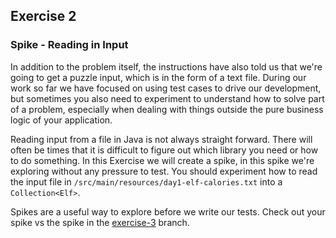 ## Exercise 2
### Spike - Reading in Input

In addition to the problem itself, the instructions have also told us that we're going to get a puzzle input, which is in the form of a text file. During our work so far we have focused on using test cases to drive our development, but sometimes you also need to experiment to understand how to solve part of a problem, especially when dealing with things outside the pure business logic of your application.

Reading input from a file in Java is not always straight forward.
There will often be times that it is difficult to figure out which library you need or how to do something.
In this Exercise we will create a spike, in this spike we're exploring without any pressure to test.
You should experiment how to read the input file in `/src/main/resources/day1-elf-calories.txt` into a `Collection<Elf>`.

Spikes are a useful way to explore before we write our tests.
Check out your spike vs the spike in the [exercise-3](https://github.com/jpgough/advent-of-tdd/tree/exercise-3) branch.
